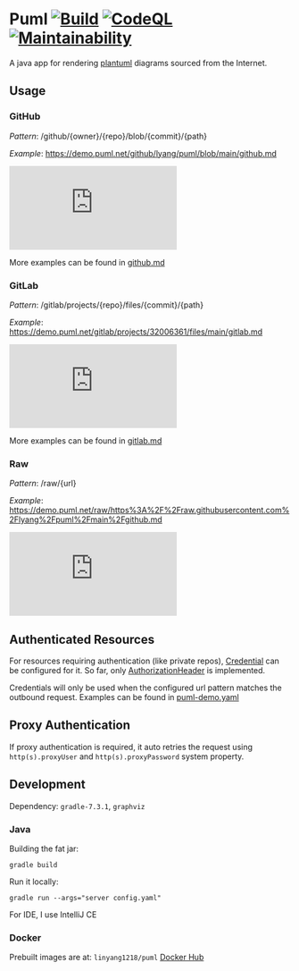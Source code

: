 # Puml [![Build](https://github.com/lyang/puml/actions/workflows/build.yml/badge.svg)](https://github.com/lyang/puml/actions/workflows/build.yml) [![CodeQL](https://github.com/lyang/puml/actions/workflows/github-code-scanning/codeql/badge.svg)](https://github.com/lyang/puml/actions/workflows/github-code-scanning/codeql) [![Maintainability](https://api.codeclimate.com/v1/badges/1c8292cb6b9e937d5c53/maintainability)](https://codeclimate.com/github/lyang/puml/maintainability)
A java app for rendering [plantuml](https://github.com/plantuml/plantuml) diagrams sourced from the Internet.

## Usage

### GitHub
*Pattern*: /github/{owner}/{repo}/blob/{commit}/{path}

*Example*: https://demo.puml.net/github/lyang/puml/blob/main/github.md

[![demo](https://demo.puml.net/github/lyang/puml/blob/main/github.md)](https://demo.puml.net/github/lyang/puml/blob/main/github.md)

More examples can be found in [github.md](github.md)

### GitLab
*Pattern*: /gitlab/projects/{repo}/files/{commit}/{path}

*Example*: https://demo.puml.net/gitlab/projects/32006361/files/main/gitlab.md

[![demo](https://demo.puml.net/gitlab/projects/32006361/files/main/gitlab.md)](https://demo.puml.net/gitlab/projects/32006361/files/main/gitlab.md)

More examples can be found in [gitlab.md](gitlab.md)

### Raw
*Pattern*: /raw/{url}

*Example*: https://demo.puml.net/raw/https%3A%2F%2Fraw.githubusercontent.com%2Flyang%2Fpuml%2Fmain%2Fgithub.md

[![demo](https://demo.puml.net/raw/https%3A%2F%2Fraw.githubusercontent.com%2Flyang%2Fpuml%2Fmain%2Fgithub.md)](https://demo.puml.net/raw/https%3A%2F%2Fraw.githubusercontent.com%2Flyang%2Fpuml%2Fmain%2Fgithub.md)

## Authenticated Resources
For resources requiring authentication (like private repos), [Credential](src/main/java/lyang/puml/configurations/Credential.java) can be configured for it. So far, only [AuthorizationHeader](src/main/java/lyang/puml/configurations/AuthorizationHeader.java) is implemented.

Credentials will only be used when the configured url pattern matches the outbound request. Examples can be found in [puml-demo.yaml](puml-demo.yaml)

## Proxy Authentication
If proxy authentication is required, it auto retries the request using `http(s).proxyUser` and `http(s).proxyPassword` system property.

## Development
Dependency: `gradle-7.3.1`, `graphviz`

### Java
Building the fat jar:
```
gradle build
```
Run it locally:
```
gradle run --args="server config.yaml"
```
For IDE, I use IntelliJ CE

### Docker
Prebuilt images are at: `linyang1218/puml` [Docker Hub](https://hub.docker.com/r/linyang1218/puml)
